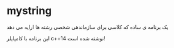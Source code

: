 # mystring
یک برنامه ی ساده که کلاسی برای سازماندهی شخصی رشته ها ارايه می دهد

این برنامه با کامپایلر c++14 نوشته شده است!
